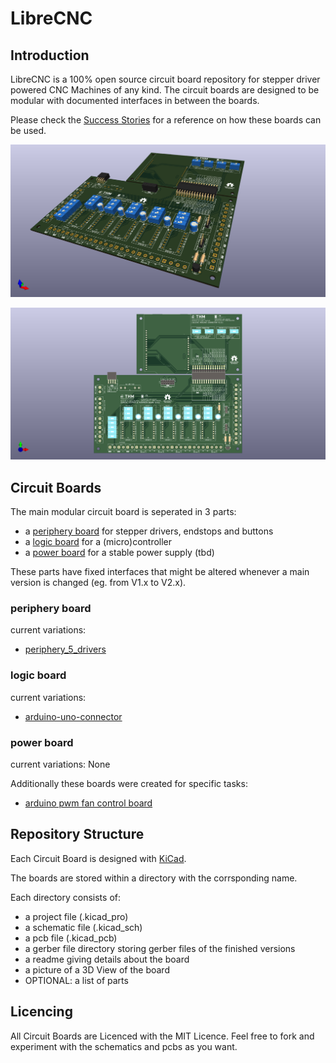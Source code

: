 # LibreCNC

## Introduction

LibreCNC is a 100% open source circuit board repository for stepper driver powered CNC Machines of any kind. The circuit boards are designed to be modular with documented interfaces in between the boards.

Please check the [Success Stories](./Success%20Stories/) for a reference on how these boards can be used.

![connected_birdview](images/connected_birdview.png)

![connected_top](images/connected_top.png)

## Circuit Boards

The main modular circuit board is seperated in 3 parts:
- a [periphery board](#periphery-board) for stepper drivers, endstops and buttons
- a [logic board](#logic-board) for a (micro)controller
- a [power board](#power-board) for a stable power supply (tbd)

These parts have fixed interfaces that might be altered whenever a main version is changed (eg. from V1.x to V2.x).

### periphery board

current variations:
- [periphery_5_drivers](./periphery_5_drivers/README.md)

### logic board

current variations:
- [arduino-uno-connector](./arduino-uno-connector/README.md)

### power board

current variations:
None

Additionally these boards were created for specific tasks:
- [arduino pwm fan control board](./fan-control/README.md)

## Repository Structure

Each Circuit Board is designed with [KiCad](https://www.kicad.org/). 

The boards are stored within a directory with the corrsponding name.

Each directory consists of:
- a project file (.kicad_pro)
- a schematic file (.kicad_sch)
- a pcb file (.kicad_pcb)
- a gerber file directory storing gerber files of the finished versions
- a readme giving details about the board
- a picture of a 3D View of the board
- OPTIONAL: a list of parts

## Licencing 

All Circuit Boards are Licenced with the MIT Licence. Feel free to fork and experiment with the schematics and pcbs as you want.